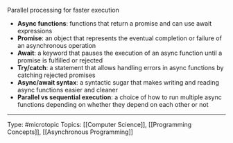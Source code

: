 Parallel processing for faster execution

- **Async functions**: functions that return a promise and can use await expressions
- **Promise**: an object that represents the eventual completion or failure of an asynchronous operation
- **Await**: a keyword that pauses the execution of an async function until a promise is fulfilled or rejected
- **Try/catch**: a statement that allows handling errors in async functions by catching rejected promises
- **Async/await syntax**: a syntactic sugar that makes writing and reading async functions easier and cleaner
- **Parallel vs sequential execution**: a choice of how to run multiple async functions depending on whether they depend on each other or not

___
Type: #microtopic 
Topics: [[Computer Science]], [[Programming Concepts]], [[Asynchronous Programming]]
